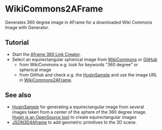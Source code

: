 # WikiCommons2AFrame
Generates 360 degree image in AFrame for a downloaded Wiki Commons Image with Generator.


## Tutorial
* Start the [Aframe 360 Link Creator](https://niebert.github.io/WikiCommons2AFrame).
* Select an equirectangular spherical image from [WikiCommons](https://upload.wikimedia.org/wikipedia/commons/thumb/d/d8/Aldara_parks.jpg/1280px-Aldara_parks.jpg) or [GitHub](https://www.github.com/niebert/HuginSample)
   * from WikiCommons e.g. look for keywords "360 degree" or spherical image  
   * from GitHub and check e.g. the [HuginSample](https://www.github.com/niebert/HuginSample) and use the image URL in [WikiCommons2AFrame](https://niebert.github.io/WikiCommons2AFrame).


## See also
* [HuginSample](https://www.github.com/niebert/HuginSample) for generating a equirectangular image from several images taken from a center of the sphere of the 360 degree image. [Hugin is an OpenSource tool](http://hugin.sourceforge.net/) to create equirectangular images
* [JSON3D4Aframe](https://niebert.github.io/JSON3D4Aframe) to add geometric primitives to the 3D scene.
